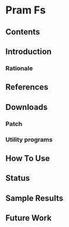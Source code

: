 # Pram Fs
## Contents
## Introduction
### Rationale
## References
## Downloads
### Patch
### Utility programs
## How To Use
## Status
## Sample Results
## Future Work
